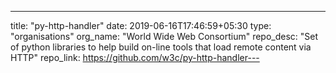 ---
title: "py-http-handler"
date: 2019-06-16T17:46:59+05:30
type: "organisations"
org_name: "World Wide Web Consortium"
repo_desc: "Set of python libraries to help build on-line tools that load remote content via HTTP"
repo_link: https://github.com/w3c/py-http-handler---